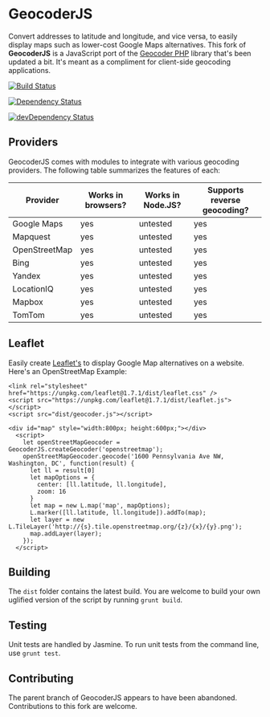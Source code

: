 GeocoderJS
==========

Convert addresses to latitude and longitude, and vice versa, to easily display maps such as lower-cost Google Maps 
alternatives. This fork of **GeocoderJS** is a JavaScript port of the [Geocoder PHP](http://geocoder-php.org/Geocoder/) 
library that's been updated a bit. It's meant as a compliment for client-side geocoding applications.

[![Build
Status](https://travis-ci.org/ecomrick77/geocoder-js.svg?branch=master)](https://travis-ci.org/geocoder-php/geocoder-js)

[![Dependency Status](https://david-dm.org/ecomrick77/geocoder-js.png)](https://david-dm.org/geocoder-php/geocoder-js)

[![devDependency Status](https://david-dm.org/ecomrick77/geocoder-js/dev-status.png)](https://david-dm.org/geocoder-php/geocoder-js#info=devDependencies)

Providers
---------

GeocoderJS comes with modules to integrate with various geocoding providers.
The following table summarizes the features of each:

<table>
  <thead>
    <tr>
      <th>Provider</th>
      <th>Works in browsers?</th>
      <th>Works in Node.JS?</th>
      <th>Supports reverse geocoding?</th>
    </tr>
  </thead>
  <tbody>
    <tr>
      <td>Google Maps</td>
      <td>yes</td>
      <td>untested</td>
      <td>yes</td>
    </tr>
    <tr>
      <td>Mapquest</td>
      <td>yes</td>
      <td>untested</td>
      <td>yes</td>
    </tr>
    <tr>
      <td>OpenStreetMap</td>
      <td>yes</td>
      <td>untested</td>
      <td>yes</td>
    </tr>
    <tr>
      <td>Bing</td>
      <td>yes</td>
      <td>untested</td>
      <td>yes</td>
    </tr>
    <tr>
      <td>Yandex</td>
      <td>yes</td>
      <td>untested</td>
      <td>yes</td>
    </tr>
    <tr>
      <td>LocationIQ</td>
      <td>yes</td>
      <td>untested</td>
      <td>yes</td>
    </tr>
    <tr>
      <td>Mapbox</td>
      <td>yes</td>
      <td>untested</td>
      <td>yes</td>
    </tr>
    <tr>
      <td>TomTom</td>
      <td>yes</td>
      <td>untested</td>
      <td>yes</td>
    </tr>
  </tbody>
</table>

Leaflet
---------
Easily create [Leaflet's](https://leafletjs.com) to display Google Map alternatives on a website. 
Here's an OpenStreetMap Example:
```
<link rel="stylesheet" href="https://unpkg.com/leaflet@1.7.1/dist/leaflet.css" />
<script src="https://unpkg.com/leaflet@1.7.1/dist/leaflet.js"></script>
<script src="dist/geocoder.js"></script>
```
```
<div id="map" style="width:800px; height:600px;"></div>
  <script>
    let openStreetMapGeocoder = GeocoderJS.createGeocoder('openstreetmap');
    openStreetMapGeocoder.geocode('1600 Pennsylvania Ave NW, Washington, DC', function(result) {
      let ll = result[0]
      let mapOptions = {
        center: [ll.latitude, ll.longitude],
        zoom: 16
      }
      let map = new L.map('map', mapOptions);
      L.marker([ll.latitude, ll.longitude]).addTo(map);
      let layer = new L.TileLayer('http://{s}.tile.openstreetmap.org/{z}/{x}/{y}.png');
      map.addLayer(layer);
    });
  </script>
```


Building
--------

The `dist` folder contains the latest build. You are welcome to build your own uglified version of the script by running `grunt build`.

Testing
-------

Unit tests are handled by Jasmine. To run unit tests from the command line, use `grunt test`.

Contributing
------------

The parent branch of GeocoderJS appears to have been abandoned. 
Contributions to this fork are welcome.

